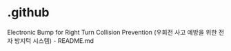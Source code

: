 # .github
Electronic Bump for Right Turn Collision Prevention (우회전 사고 예방을 위한 전자 방지턱 시스템) - README.md
